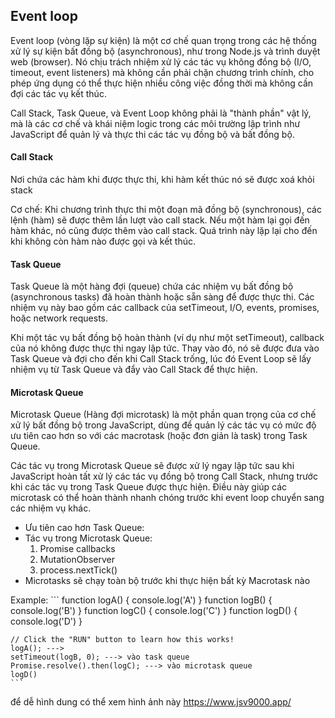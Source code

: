 ## Event loop
Event loop (vòng lặp sự kiện) là một cơ chế quan trọng trong các hệ thống xử lý sự kiện bất đồng bộ (asynchronous), như trong Node.js và trình duyệt web (browser). Nó chịu trách nhiệm xử lý các tác vụ không đồng bộ (I/O, timeout, event listeners) mà không cần phải chặn chương trình chính, cho phép ứng dụng có thể thực hiện nhiều công việc đồng thời mà không cần đợi các tác vụ kết thúc.

Call Stack, Task Queue, và Event Loop không phải là "thành phần" vật lý, mà là các cơ chế và khái niệm logic trong các môi trường lập trình như JavaScript để quản lý và thực thi các tác vụ đồng bộ và bất đồng bộ.

#### Call Stack
Nơi chứa các hàm khi được thực thi, khi hàm kết thúc nó sẽ được xoá khỏi stack

Cơ chế:
    Khi chương trình thực thi một đoạn mã đồng bộ (synchronous), các lệnh (hàm) sẽ được thêm lần lượt vào call stack.
    Nếu một hàm lại gọi đến hàm khác, nó cũng được thêm vào call stack. Quá trình này lặp lại cho đến khi không còn hàm nào được gọi và kết thúc.

#### Task Queue
Task Queue là một hàng đợi (queue) chứa các nhiệm vụ bất đồng bộ (asynchronous tasks) đã hoàn thành hoặc sẵn sàng để được thực thi. Các nhiệm vụ này bao gồm các callback của setTimeout, I/O, events, promises, hoặc network requests.

Khi một tác vụ bất đồng bộ hoàn thành (ví dụ như một setTimeout), callback của nó không được thực thi ngay lập tức. Thay vào đó, nó sẽ được đưa vào Task Queue và đợi cho đến khi Call Stack trống, lúc đó Event Loop sẽ lấy nhiệm vụ từ Task Queue và đẩy vào Call Stack để thực hiện.

#### Microtask Queue
Microtask Queue (Hàng đợi microtask) là một phần quan trọng của cơ chế xử lý bất đồng bộ trong JavaScript, dùng để quản lý các tác vụ có mức độ ưu tiên cao hơn so với các macrotask (hoặc đơn giản là task) trong Task Queue.

Các tác vụ trong Microtask Queue sẽ được xử lý ngay lập tức sau khi JavaScript hoàn tất xử lý các tác vụ đồng bộ trong Call Stack, nhưng trước khi các tác vụ trong Task Queue được thực hiện. Điều này giúp các microtask có thể hoàn thành nhanh chóng trước khi event loop chuyển sang các nhiệm vụ khác.

- Ưu tiên cao hơn Task Queue:
- Tác vụ trong Microtask Queue:
    1. Promise callbacks
    2. MutationObserver
    3. process.nextTick()
- Microtasks sẽ chạy toàn bộ trước khi thực hiện bất kỳ Macrotask nào

Example:
    ```
    function logA() { console.log('A') }
    function logB() { console.log('B') }
    function logC() { console.log('C') }
    function logD() { console.log('D') }

    // Click the "RUN" button to learn how this works!
    logA(); ---> 
    setTimeout(logB, 0); ---> vào task queue
    Promise.resolve().then(logC); ---> vào microtask queue
    logD()
    ```

để dễ hình dung có thể xem hình ảnh này https://www.jsv9000.app/